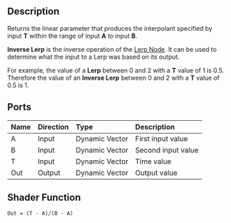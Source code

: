 ## Description

Returns the linear parameter that produces the interpolant specified by input **T** within the range of input **A** to input **B**.

**Inverse Lerp** is the inverse operation of the [Lerp Node](Lerp-Node.md). It can be used to determine what the input to a Lerp was based on its output. 

For example, the value of a **Lerp** between 0 and 2 with a **T** value of 1 is 0.5. Therefore the value of an **Inverse Lerp** between 0 and 2 with a **T** value of 0.5 is 1.

## Ports

| Name        | Direction           | Type  | Description |
|:------------ |:-------------|:-----|:---|
| A      | Input | Dynamic Vector | First input value |
| B      | Input | Dynamic Vector | Second input value |
| T      | Input | Dynamic Vector | Time value |
| Out | Output      |    Dynamic Vector | Output value |

## Shader Function

`Out = (T - A)/(B - A)`